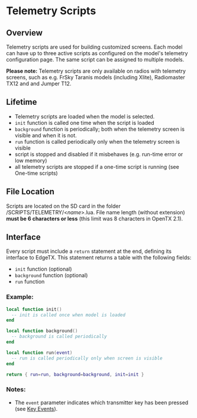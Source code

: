 # Telemetry Scripts

## Overview

Telemetry scripts are used for building customized screens. Each model can have up to three active scripts as configured on the model's telemetry configuration page. The same script can be assigned to multiple models.

**Please note:** Telemetry scripts are only available on radios with telemetry screens, such as e.g. FrSky Taranis models \(including Xlite\), Radiomaster TX12 and and Jumper T12.

## Lifetime

* Telemetry scripts are loaded when the model is selected.
* `init` function is called one time when the script is loaded
* `background` function is periodically; both when the telemetry screen is visible and when it is not. 
* `run` function is called periodically only when the telemetry screen is visible
* script is stopped and disabled if it misbehaves \(e.g. run-time error or low memory\)
* all telemetry scripts are stopped if a one-time script is running \(see One-time scripts\)

## File Location

Scripts are located on the SD card in the folder /SCRIPTS/TELEMETRY/&lt;_name_&gt;.lua. File name length \(without extension\) **must be 6 characters or less** \(this limit was 8 characters in OpenTX 2.1\).

## Interface

Every script must include a `return` statement at the end, defining its interface to EdgeTX. This statement returns a table with the following fields:

* `init` function \(optional\)
* `background` function \(optional\)
* `run` function

### Example:

```lua
local function init()
  -- init is called once when model is loaded
end

local function background()
  -- background is called periodically
end

local function run(event)
  -- run is called periodically only when screen is visible
end

return { run=run, background=background, init=init }
```

### Notes:

* The `event` parameter indicates which transmitter key has been pressed \(see [Key Events](../part_iii_-_opentx_lua_api_reference/constants/key_events.md)\). 



